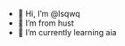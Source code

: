 - 👋 Hi, I’m @lsqwq
- 👀 I’m from hust
- 🌱 I’m currently learning aia

<!---
lsqwq/lsqwq is a ✨ special ✨ repository because its `README.md` (this file) appears on your GitHub profile.
You can click the Preview link to take a look at your changes.
--->
